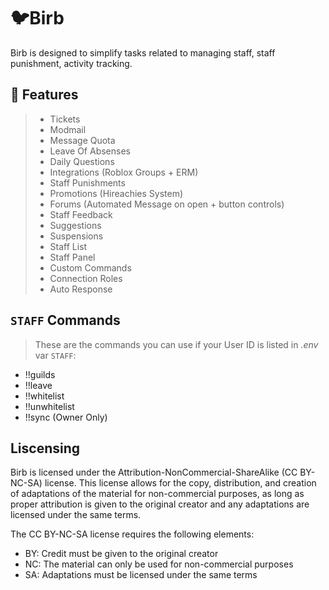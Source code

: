 # 🐦Birb

Birb is designed to simplify tasks related to managing staff, staff punishment, activity tracking.

## 🧱 Features
> - Tickets
> - Modmail
> - Message Quota
> - Leave Of Absenses
> - Daily Questions
> - Integrations (Roblox Groups + ERM)
> - Staff Punishments
> - Promotions (Hireachies System)
> - Forums (Automated Message on open + button controls)
> - Staff Feedback
> - Suggestions
> - Suspensions
> - Staff List
> - Staff Panel
> - Custom Commands
> - Connection Roles
> - Auto Response

## `STAFF` Commands
> These are the commands you can use if your User ID is listed in *.env* var `STAFF`:

- !!guilds
- !!leave
- !!whitelist
- !!unwhitelist
- !!sync (Owner Only)

## Liscensing

Birb is licensed under the Attribution-NonCommercial-ShareAlike (CC BY-NC-SA) license. This license allows for the copy, distribution, and creation of adaptations of the material for non-commercial purposes, as long as proper attribution is given to the original creator and any adaptations are licensed under the same terms.

The CC BY-NC-SA license requires the following elements:

- BY: Credit must be given to the original creator
- NC: The material can only be used for non-commercial purposes
- SA: Adaptations must be licensed under the same terms
